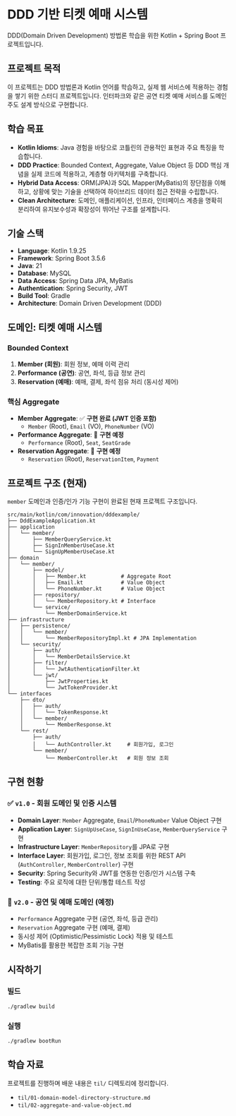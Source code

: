 # DDD 기반 티켓 예매 시스템

DDD(Domain Driven Development) 방법론 학습을 위한 Kotlin + Spring Boot 프로젝트입니다.

## 프로젝트 목적

이 프로젝트는 DDD 방법론과 Kotlin 언어를 학습하고, 실제 웹 서비스에 적용하는 경험을 쌓기 위한 스터디 프로젝트입니다. 인터파크와 같은 공연 티켓 예매 서비스를 도메인 주도 설계 방식으로 구현합니다.

## 학습 목표

- **Kotlin Idioms**: Java 경험을 바탕으로 코틀린의 관용적인 표현과 주요 특징을 학습합니다.
- **DDD Practice**: Bounded Context, Aggregate, Value Object 등 DDD 핵심 개념을 실제 코드에 적용하고, 계층형 아키텍처를 구축합니다.
- **Hybrid Data Access**: ORM(JPA)과 SQL Mapper(MyBatis)의 장단점을 이해하고, 상황에 맞는 기술을 선택하여 하이브리드 데이터 접근 전략을 수립합니다.
- **Clean Architecture**: 도메인, 애플리케이션, 인프라, 인터페이스 계층을 명확히 분리하여 유지보수성과 확장성이 뛰어난 구조를 설계합니다.

## 기술 스택

- **Language**: Kotlin 1.9.25
- **Framework**: Spring Boot 3.5.6
- **Java**: 21
- **Database**: MySQL
- **Data Access**: Spring Data JPA, MyBatis
- **Authentication**: Spring Security, JWT
- **Build Tool**: Gradle
- **Architecture**: Domain Driven Development (DDD)

## 도메인: 티켓 예매 시스템

### Bounded Context

1.  **Member (회원)**: 회원 정보, 예매 이력 관리
2.  **Performance (공연)**: 공연, 좌석, 등급 정보 관리
3.  **Reservation (예매)**: 예매, 결제, 좌석 점유 처리 (동시성 제어)

### 핵심 Aggregate

-   **Member Aggregate**: ✅ **구현 완료 (JWT 인증 포함)**
    -   `Member` (Root), `Email` (VO), `PhoneNumber` (VO)
-   **Performance Aggregate**: 🚧 **구현 예정**
    -   `Performance` (Root), `Seat`, `SeatGrade`
-   **Reservation Aggregate**: 🚧 **구현 예정**
    -   `Reservation` (Root), `ReservationItem`, `Payment`

## 프로젝트 구조 (현재)

`member` 도메인과 인증/인가 기능 구현이 완료된 현재 프로젝트 구조입니다.

```
src/main/kotlin/com/innovation/dddexample/
├── DddExampleApplication.kt
├── application
│   └── member/
│       ├── MemberQueryService.kt
│       ├── SignInMemberUseCase.kt
│       └── SignUpMemberUseCase.kt
├── domain
│   └── member/
│       ├── model/
│       │   ├── Member.kt           # Aggregate Root
│       │   ├── Email.kt            # Value Object
│       │   └── PhoneNumber.kt      # Value Object
│       ├── repository/
│       │   └── MemberRepository.kt # Interface
│       └── service/
│           └── MemberDomainService.kt
├── infrastructure
│   ├── persistence/
│   │   └── member/
│   │       └── MemberRepositoryImpl.kt # JPA Implementation
│   └── security/
│       ├── auth/
│       │   └── MemberDetailsService.kt
│       ├── filter/
│       │   └── JwtAuthenticationFilter.kt
│       └── jwt/
│           ├── JwtProperties.kt
│           └── JwtTokenProvider.kt
└── interfaces
    ├── dto/
    │   ├── auth/
    │   │   └── TokenResponse.kt
    │   └── member/
    │       └── MemberResponse.kt
    └── rest/
        ├── auth/
        │   └── AuthController.kt     # 회원가입, 로그인
        └── member/
            └── MemberController.kt   # 회원 정보 조회
```

## 구현 현황

### ✅ `v1.0` - 회원 도메인 및 인증 시스템
- **Domain Layer**: `Member` Aggregate, `Email`/`PhoneNumber` Value Object 구현
- **Application Layer**: `SignUpUseCase`, `SignInUseCase`, `MemberQueryService` 구현
- **Infrastructure Layer**: `MemberRepository`를 JPA로 구현
- **Interface Layer**: 회원가입, 로그인, 정보 조회를 위한 REST API (`AuthController`, `MemberController`) 구현
- **Security**: Spring Security와 JWT를 연동한 인증/인가 시스템 구축
- **Testing**: 주요 로직에 대한 단위/통합 테스트 작성

### 🚧 `v2.0` - 공연 및 예매 도메인 (예정)
- `Performance` Aggregate 구현 (공연, 좌석, 등급 관리)
- `Reservation` Aggregate 구현 (예매, 결제)
- 동시성 제어 (Optimistic/Pessimistic Lock) 적용 및 테스트
- MyBatis를 활용한 복잡한 조회 기능 구현

## 시작하기

### 빌드
```bash
./gradlew build
```

### 실행
```bash
./gradlew bootRun
```

## 학습 자료

프로젝트를 진행하며 배운 내용은 `til/` 디렉토리에 정리합니다.
- `til/01-domain-model-directory-structure.md`
- `til/02-aggregate-and-value-object.md`